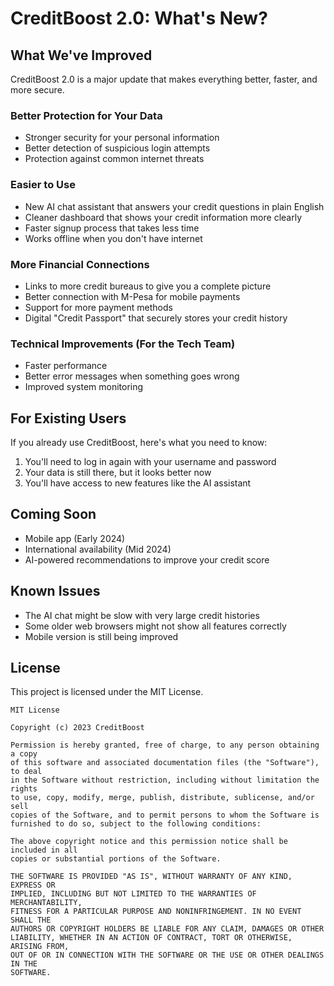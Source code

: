 # CreditBoost 2.0: What's New?

## What We've Improved

CreditBoost 2.0 is a major update that makes everything better, faster, and more secure.

### Better Protection for Your Data
- Stronger security for your personal information
- Better detection of suspicious login attempts
- Protection against common internet threats

### Easier to Use
- New AI chat assistant that answers your credit questions in plain English
- Cleaner dashboard that shows your credit information more clearly
- Faster signup process that takes less time
- Works offline when you don't have internet

### More Financial Connections
- Links to more credit bureaus to give you a complete picture
- Better connection with M-Pesa for mobile payments
- Support for more payment methods
- Digital "Credit Passport" that securely stores your credit history

### Technical Improvements (For the Tech Team)
- Faster performance
- Better error messages when something goes wrong
- Improved system monitoring

## For Existing Users

If you already use CreditBoost, here's what you need to know:

1. You'll need to log in again with your username and password
2. Your data is still there, but it looks better now
3. You'll have access to new features like the AI assistant

## Coming Soon

- Mobile app (Early 2024)
- International availability (Mid 2024)
- AI-powered recommendations to improve your credit score

## Known Issues

- The AI chat might be slow with very large credit histories
- Some older web browsers might not show all features correctly
- Mobile version is still being improved

## License

This project is licensed under the MIT License.

```
MIT License

Copyright (c) 2023 CreditBoost

Permission is hereby granted, free of charge, to any person obtaining a copy
of this software and associated documentation files (the "Software"), to deal
in the Software without restriction, including without limitation the rights
to use, copy, modify, merge, publish, distribute, sublicense, and/or sell
copies of the Software, and to permit persons to whom the Software is
furnished to do so, subject to the following conditions:

The above copyright notice and this permission notice shall be included in all
copies or substantial portions of the Software.

THE SOFTWARE IS PROVIDED "AS IS", WITHOUT WARRANTY OF ANY KIND, EXPRESS OR
IMPLIED, INCLUDING BUT NOT LIMITED TO THE WARRANTIES OF MERCHANTABILITY,
FITNESS FOR A PARTICULAR PURPOSE AND NONINFRINGEMENT. IN NO EVENT SHALL THE
AUTHORS OR COPYRIGHT HOLDERS BE LIABLE FOR ANY CLAIM, DAMAGES OR OTHER
LIABILITY, WHETHER IN AN ACTION OF CONTRACT, TORT OR OTHERWISE, ARISING FROM,
OUT OF OR IN CONNECTION WITH THE SOFTWARE OR THE USE OR OTHER DEALINGS IN THE
SOFTWARE.
```